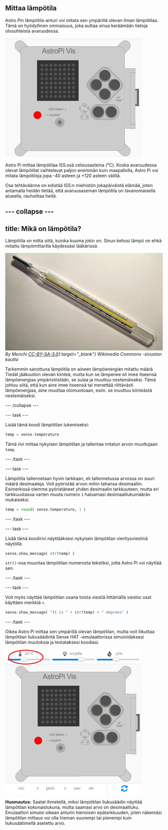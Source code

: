 ## Mittaa lämpötila

Astro Pin lämpötila-anturi voi mitata sen ympärillä olevan ilman lämpötilaa. Tämä on hyödyllinen ominaisuus, joka auttaa sinua keräämään tietoja olosuhteista avaruudessa.

![Viesti lämpötilasta](images/degrees-message.gif)

Astro Pi mittaa lämpötilaa ISS:ssä celsiusasteina (&deg;C). Koska avaruudessa olevat lämpötilat vaihtelevat paljon enemmän kuin maapallolla, Astro Pi voi mitata lämpötiloja jopa -40 asteen ja +120 asteen välillä.

Osa tehtäväänne on edistää ISS:n miehistön jokapäiväistä elämää, joten antamalla heidän tietää, että avaruusaseman lämpötila on tavanomaisella alueella, rauhoittaa heitä.

## \--- collapse \---

## title: Mikä on lämpötila?

Lämpötila on mitta siitä, kuinka kuuma jokin on. Sinun kehosi lämpö on ehkä mitattu lämpömittarilla käydessäsi lääkärissä.

![Lämpömittari](images/thermometer.JPG) *By Menchi [CC-BY-SA-3.0](http://creativecommons.org/licenses/by-sa/3.0/){:target="_blank"} Wikimedia Commons -sivuston kautta*

Tarkemmin sanottuna lämpötila on aineen lämpöenergian mitattu määrä. Tiedät jääkuution olevan kiinteä, mutta kun se lämpenee eli imee itseensä lämpöenergiaa ympäristöstään, se sulaa ja muuttuu nestemäiseksi. Tämä johtuu siitä, että kun aine imee itseensä tai menettää riittävästi lämpöenergiaa, aine muuttaa olomuotoaan, esim. se muuttuu kiinteästä nestemäiseksi.

\--- /collapse \---

\--- task \---

Lisää tämä koodi lämpötilan lukemiseksi:

```python
temp = sense.temperature
```

Tämä rivi mittaa nykyisen lämpötilan ja tallentaa mitatun arvon muuttujaan `temp`.

\--- /task \---

\--- task \---

Lämpötila tallennetaan hyvin tarkkaan, eli tallennetussa arvossa on suuri määrä desimaaleja. Voit pyöristää arvon mihin tahansa desimaaliin. Esimerkissä olemme pyöristäneet yhden desimaalin tarkkuuteen, mutta eri tarkkuustasoa varten muuta numero `1` haluamasi desimaalilukumäärän mukaiseksi.

```python
temp = round( sense.temperature, 1 )
```

\--- /task \---

\--- task \---

Lisää tämä koodirivi näyttääksesi nykyisen lämpötilan vieritysviestinä näytöllä:

```python
sense.show_message( str(temp) )
```

`str()`-osa muuntaa lämpötilan numerosta tekstiksi, jotta Astro Pi voi näyttää sen.

\--- /task \---

\--- task \---

Voit myös näyttää lämpötilan osana toista viestiä liittämällä viestisi osat käyttäen merkkiä `+`.

```python
sense.show_message( "It is " + str(temp) + " degrees" )
```

\--- /task \---

Oikea Astro Pi mittaa sen ympärillä olevan lämpötilan, mutta voit liikuttaa lämpötilan liukusäädintä Sense HAT -emulaattorissa simuloidaksesi lämpötilan muutoksia ja testataksesi koodiasi.

![Lämpötilan liukusäädin](images/temperature-slider.png)

**Huomautus:** Saatat ihmetellä, miksi lämpötilan liukusäädin näyttää lämpötilan kokonaislukuna, mutta saamasi arvo on desimaaliluku. Emulaattori simuloi oikean anturin hienoisen epätarkkuuden, joten näkemäsi lämpötilan mittaus voi olla hieman suurempi tai pienempi kuin liukusäätimellä asetettu arvo.